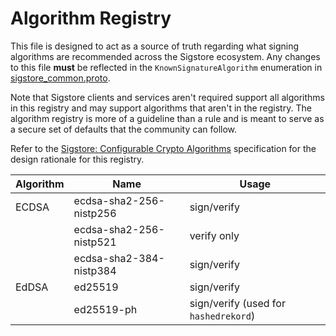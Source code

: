 # Algorithm Registry

This file is designed to act as a source of truth regarding what signing
algorithms are recommended across the Sigstore ecosystem. Any changes to this
file **must** be reflected in the `KnownSignatureAlgorithm` enumeration in
[sigstore_common.proto](../protos/sigstore_common.proto).

Note that Sigstore clients and services aren't required support all algorithms
in this registry and may support algorithms that aren't in the registry. The
algorithm registry is more of a guideline than a rule and is meant to serve as
a secure set of defaults that the community can follow.

Refer to the [Sigstore: Configurable Crypto Algorithms](https://docs.google.com/document/d/18vTKFvTQdRt3OGz6Qd1xf04o-hugRYSup-1EAOWn7MQ/)
specification for the design rationale for this registry.

| Algorithm | Name | Usage |
| --- | --- | --- |
| ECDSA | ecdsa-sha2-256-nistp256 | sign/verify |
|| ecdsa-sha2-256-nistp521 | verify only |
|| ecdsa-sha2-384-nistp384 | sign/verify |
| EdDSA | ed25519 | sign/verify |
|| ed25519-ph | sign/verify (used for `hashedrekord`) |
